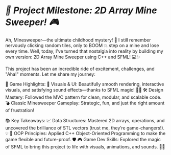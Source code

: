 # ***🚀 Project Milestone: 2D Array Mine Sweeper! 🎮***

Ah, Minesweeper—the ultimate childhood mystery! 🤔 I still remember nervously clicking random tiles, only to BOOM 💥 step on a mine and lose every time. Well, today, I’ve turned that nostalgia into reality by building my own version: 2D Array Mine Sweeper using C++ and SFML! 💻✨

This project has been an incredible ride of excitement, challenges, and "Aha!" moments. Let me share my journey:

🎯 Game Highlights:
🎨 Visuals & UI: Beautifully smooth rendering, interactive visuals, and satisfying sound effects—thanks to SFML magic! 🌟🎶
🛠️ Design Mastery: Followed the MVC pattern for clean, modular, and scalable code.
💣 Classic Minesweeper Gameplay: Strategic, fun, and just the right amount of frustration!

📚 Key Takeaways:
📈 Data Structures: Mastered 2D arrays, operations, and uncovered the brilliance of STL vectors (trust me, they’re game-changers!). 💡
🧩 OOP Principles: Applied C++ Object-Oriented Programming to make the game flexible and future-proof. 🛡️
🎮 Game Dev Skills: Explored the magic of SFML to bring this project to life with visuals, animations, and sounds. 🎵✨
